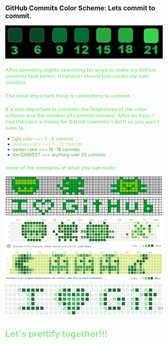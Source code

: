 ## GitHub Commits Color Scheme: Lets commit to commit.

![GitHub Count and Color Schema](commit2commitlg.png)


### <span style="color:lightgreen">After spending nights searching for ways to make my GitHub commits look better, I realized I should just create my own solution.</span>

### <span style="color:lightgreen">The most important thing is committing to commit.</span>


### <span style="color:lightgreen">It's also important to consider the brightness of the color scheme and the number of commits needed. After an hour, I had the color scheme for GitHub commits. I did it so you won't have to.</span>

* <span style="color:#8BC34A">light color === 3 - 6 commits</span>
* <span style="color:#AED581">medium color === 9 - 12 commits</span>
* <span style="color:#689F38">darker color === 15 -18 commits</span>
* <span style="color:#4CAF50">the DARKEST === anything over 20 commits</span>

### <span style="color:lightgreen">some of the examples of what you can make:</span>

![GitHub pixel pix](pixel_hithub_animals_mine.png)
![GitHub pixel pix](pixel_hithub_love_mine.png)
![GitHub pixel pix](pixel_hithub_animals.png)
![GitHub pixel pix](pixel_hithub_pac_man.png)
![GitHub pixel pix](pixel_hithub_github.jpg)

# <span style="color:lightgreen">Let's prettify together!!!</span>
